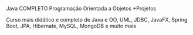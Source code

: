 Java COMPLETO Programação Orientada a Objetos +Projetos

Curso mais didático e completo de Java e OO, UML, JDBC, JavaFX, Spring Boot, JPA, Hibernate, MySQL, MongoDB e muito mais

